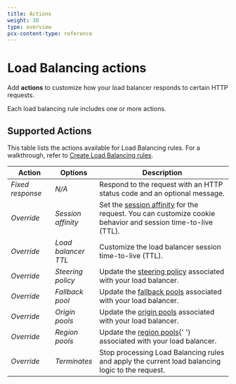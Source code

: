 ```yaml
---
title: Actions
weight: 30
type: overview
pcx-content-type: reference
---
```


# Load Balancing actions

Add **actions** to customize how your load balancer responds to certain HTTP requests.

Each load balancing rule includes one or more actions.

## Supported Actions

This table lists the actions available for Load Balancing rules. For a walkthrough, refer to [Create Load Balancing rules](../create-rules).

<table style="width:100%">
  <thead>
    <tr>
      <th style="width:20%">Action</th>
      <th style="width:20%">Options</th>
      <th>Description</th>
    </tr>
  </thead>
  <tbody>
    <tr>
      <td>
        <em>Fixed response</em>
      </td>
      <td>
        <em>N/A</em>
      </td>
      <td>Respond to the request with an HTTP status code and an optional message.</td>
    </tr>
    <tr>
      <td>
        <em>Override</em>
      </td>
      <td>
        <em>Session affinity</em>
      </td>
      <td>
        Set the <a href="/understand-basics/session-affinity">session affinity</a> for the request.
        You can customize cookie behavior and session time-to-live (TTL).
      </td>
    </tr>
    <tr>
      <td>
        <em>Override</em>
      </td>
      <td>
        <em>Load balancer TTL</em>
      </td>
      <td>Customize the load balancer session time-to-live (TTL).</td>
    </tr>
    <tr>
      <td>
        <em>Override</em>
      </td>
      <td>
        <em>Steering policy</em>
      </td>
      <td>
        Update the <a href="/understand-basics/traffic-steering">steering policy</a> associated with
        your load balancer.
      </td>
    </tr>
    <tr>
      <td>
        <em>Override</em>
      </td>
      <td>
        <em>Fallback pool</em>
      </td>
      <td>
        Update the <a href="/understand-basics/traffic-steering">fallback pools</a> associated with
        your load balancer.
      </td>
    </tr>
    <tr>
      <td>
        <em>Override</em>
      </td>
      <td>
        <em>Origin pools</em>
      </td>
      <td>
        Update the <a href="/understand-basics/pools">origin pools</a> associated with your load
        balancer.
      </td>
    </tr>
    <tr>
      <td>
        <em>Override</em>
      </td>
      <td>
        <em>Region pools</em>
      </td>
      <td>
        Update the <a href="/understand-basics/traffic-steering#geo-steering">region pools</a>{' '}
        associated with your load balancer.
      </td>
    </tr>
    <tr>
      <td>
        <em>Override</em>
      </td>
      <td>
        <em>Terminates</em>
      </td>
      <td>
        Stop processing Load Balancing rules and apply the current load balancing logic to the
        request.
      </td>
    </tr>
  </tbody>
</table>
